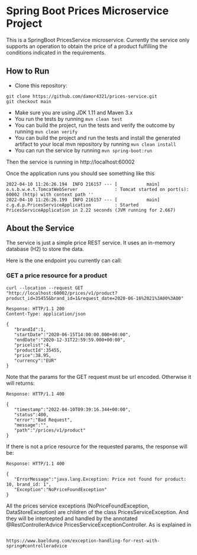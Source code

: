 # Spring Boot Prices Microservice Project

This is a SpringBoot PricesService microservice. Currently the service only supports an operation to obtain the price of a product fulfilling the conditions indicated in the requirements.   

## How to Run 

* Clone this repository:
```
git clone https://github.com/damor4321/prices-service.git
git checkout main
```

* Make sure you are using JDK 1.11 and Maven 3.x
* You run the tests by running ``mvn clean test``
* You can build the project, run the tests and verify the outcome by running ``mvn clean verify``
* You can build the project and run the tests and install the generated artifact to your local mvn repository by running ``mvn clean install``
* You can run the service by running ``mvn spring-boot:run``

Then the service is running in http://localhost:60002

Once the application runs you should see something like this

```
2022-04-10 11:26:26.194  INFO 216157 --- [           main] o.s.b.w.e.t.TomcatWebServer              : Tomcat started on port(s): 60002 (http) with context path ''
2022-04-10 11:26:26.199  INFO 216157 --- [           main] c.g.d.p.PricesServiceApplication         : Started PricesServiceApplication in 2.22 seconds (JVM running for 2.667)
```

## About the Service

The service is just a simple price REST service. It uses an in-memory database (H2) to store the data.

 
Here is the one endpoint you currently can call:


### GET a price resource for a product

```
curl --location --request GET "http://localhost:60002/prices/v1/product?product_id=35455&brand_id=1&request_date=2020-06-16%2021%3A00%3A00"

Response: HTTP/1.1 200
Content-Type: application/json

{
   "brandId":1,
   "startDate":"2020-06-15T14:00:00.000+00:00",
   "endDate":"2020-12-31T22:59:59.000+00:00",
   "pricelist":4,
   "productId":35455,
   "price":38.95,
   "currency":"EUR"
}
```

Note that the params for the GET request must be url encoded. Otherwise it will returns:

```
Response: HTTP/1.1 400

{
   "timestamp":"2022-04-10T09:39:16.344+00:00",
   "status":400,
   "error":"Bad Request",
   "message":"",
   "path":"/prices/v1/product"
} 

```

If there is not a price resource for the requested params, the response will be:

```
Response: HTTP/1.1 400

{
   "ErrorMessage":"java.lang.Exception: Price not found for product: 10, brand_id: 1",
   "Exception":"NoPriceFoundException"
}

```

All the prices service exceptions (NoPriceFoundException, DataStoreException) are children of the class PricesServiceException. 
And they will be intercepted and handled by the annotated @RestControllerAdvice PricesServiceExceptionController. 
As is explained in

```

https://www.baeldung.com/exception-handling-for-rest-with-spring#controlleradvice

```



